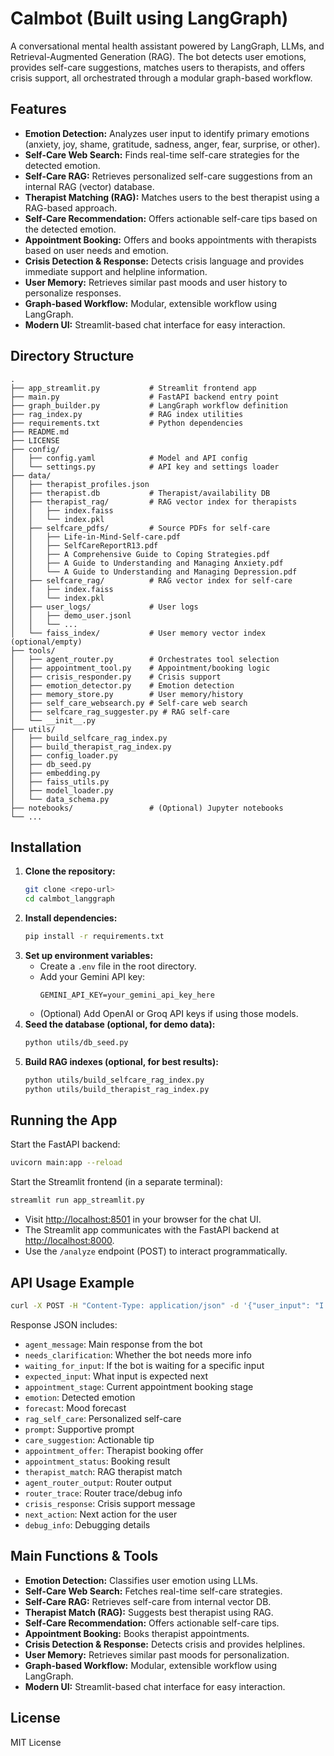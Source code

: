 # Calmbot (Built using LangGraph)

A conversational mental health assistant powered by LangGraph, LLMs, and Retrieval-Augmented Generation (RAG). The bot detects user emotions, provides self-care suggestions, matches users to therapists, and offers crisis support, all orchestrated through a modular graph-based workflow.

## Features

- **Emotion Detection:** Analyzes user input to identify primary emotions (anxiety, joy, shame, gratitude, sadness, anger, fear, surprise, or other).
- **Self-Care Web Search:** Finds real-time self-care strategies for the detected emotion.
- **Self-Care RAG:** Retrieves personalized self-care suggestions from an internal RAG (vector) database.
- **Therapist Matching (RAG):** Matches users to the best therapist using a RAG-based approach.
- **Self-Care Recommendation:** Offers actionable self-care tips based on the detected emotion.
- **Appointment Booking:** Offers and books appointments with therapists based on user needs and emotion.
- **Crisis Detection & Response:** Detects crisis language and provides immediate support and helpline information.
- **User Memory:** Retrieves similar past moods and user history to personalize responses.
- **Graph-based Workflow:** Modular, extensible workflow using LangGraph.
- **Modern UI:** Streamlit-based chat interface for easy interaction.

## Directory Structure

```
.
├── app_streamlit.py           # Streamlit frontend app
├── main.py                    # FastAPI backend entry point
├── graph_builder.py           # LangGraph workflow definition
├── rag_index.py               # RAG index utilities
├── requirements.txt           # Python dependencies
├── README.md
├── LICENSE
├── config/
│   ├── config.yaml            # Model and API config
│   └── settings.py            # API key and settings loader
├── data/
│   ├── therapist_profiles.json
│   ├── therapist.db           # Therapist/availability DB
│   ├── therapist_rag/         # RAG vector index for therapists
│   │   ├── index.faiss
│   │   └── index.pkl
│   ├── selfcare_pdfs/         # Source PDFs for self-care
│   │   ├── Life-in-Mind-Self-care.pdf
│   │   ├── SelfCareReportR13.pdf
│   │   ├── A Comprehensive Guide to Coping Strategies.pdf
│   │   ├── A Guide to Understanding and Managing Anxiety.pdf
│   │   └── A Guide to Understanding and Managing Depression.pdf
│   ├── selfcare_rag/          # RAG vector index for self-care
│   │   ├── index.faiss
│   │   └── index.pkl
│   ├── user_logs/             # User logs
│   │   ├── demo_user.jsonl
│   │   └── ...
│   └── faiss_index/           # User memory vector index (optional/empty)
├── tools/
│   ├── agent_router.py        # Orchestrates tool selection
│   ├── appointment_tool.py    # Appointment/booking logic
│   ├── crisis_responder.py    # Crisis support
│   ├── emotion_detector.py    # Emotion detection
│   ├── memory_store.py        # User memory/history
│   ├── self_care_websearch.py # Self-care web search
│   ├── selfcare_rag_suggester.py # RAG self-care
│   └── __init__.py
├── utils/
│   ├── build_selfcare_rag_index.py
│   ├── build_therapist_rag_index.py
│   ├── config_loader.py
│   ├── db_seed.py
│   ├── embedding.py
│   ├── faiss_utils.py
│   ├── model_loader.py
│   └── data_schema.py
├── notebooks/                 # (Optional) Jupyter notebooks
└── ...
```

## Installation

1. **Clone the repository:**
   ```bash
   git clone <repo-url>
   cd calmbot_langgraph
   ```
2. **Install dependencies:**
   ```bash
   pip install -r requirements.txt
   ```
3. **Set up environment variables:**
   - Create a `.env` file in the root directory.
   - Add your Gemini API key:
     ```
     GEMINI_API_KEY=your_gemini_api_key_here
     ```
   - (Optional) Add OpenAI or Groq API keys if using those models.
4. **Seed the database (optional, for demo data):**
   ```bash
   python utils/db_seed.py
   ```
5. **Build RAG indexes (optional, for best results):**
   ```bash
   python utils/build_selfcare_rag_index.py
   python utils/build_therapist_rag_index.py
   ```

## Running the App

Start the FastAPI backend:
```bash
uvicorn main:app --reload
```

Start the Streamlit frontend (in a separate terminal):
```bash
streamlit run app_streamlit.py
```

- Visit [http://localhost:8501](http://localhost:8501) in your browser for the chat UI.
- The Streamlit app communicates with the FastAPI backend at [http://localhost:8000](http://localhost:8000).
- Use the `/analyze` endpoint (POST) to interact programmatically.

## API Usage Example

```bash
curl -X POST -H "Content-Type: application/json" -d '{"user_input": "I feel anxious and overwhelmed"}' http://localhost:8000/analyze
```

Response JSON includes:
- `agent_message`: Main response from the bot
- `needs_clarification`: Whether the bot needs more info
- `waiting_for_input`: If the bot is waiting for a specific input
- `expected_input`: What input is expected next
- `appointment_stage`: Current appointment booking stage
- `emotion`: Detected emotion
- `forecast`: Mood forecast
- `rag_self_care`: Personalized self-care
- `prompt`: Supportive prompt
- `care_suggestion`: Actionable tip
- `appointment_offer`: Therapist booking offer
- `appointment_status`: Booking result
- `therapist_match`: RAG therapist match
- `agent_router_output`: Router output
- `router_trace`: Router trace/debug info
- `crisis_response`: Crisis support message
- `next_action`: Next action for the user
- `debug_info`: Debugging details

## Main Functions & Tools

- **Emotion Detection:** Classifies user emotion using LLMs.
- **Self-Care Web Search:** Fetches real-time self-care strategies.
- **Self-Care RAG:** Retrieves self-care from internal vector DB.
- **Therapist Match (RAG):** Suggests best therapist using RAG.
- **Self-Care Recommendation:** Offers actionable self-care tips.
- **Appointment Booking:** Books therapist appointments.
- **Crisis Detection & Response:** Detects crisis and provides helplines.
- **User Memory:** Retrieves similar past moods for personalization.
- **Graph-based Workflow:** Modular, extensible workflow using LangGraph.
- **Modern UI:** Streamlit-based chat interface for easy interaction.

## License

MIT License

